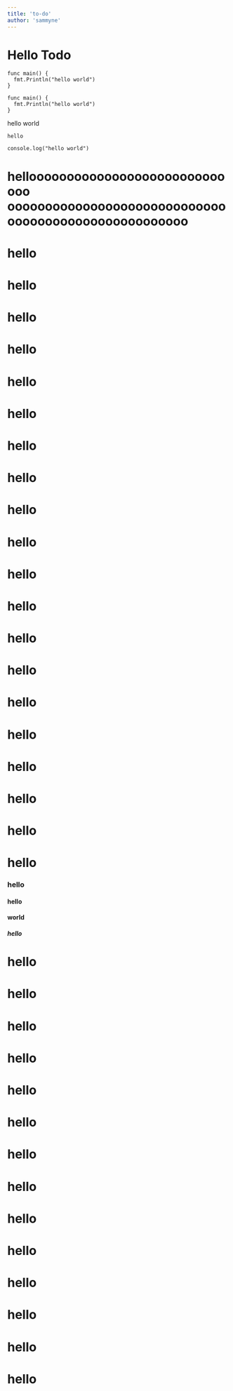 ```yaml
---
title: 'to-do'
author: 'sammyne'
---
```


# Hello Todo

```go{1,3-4}
func main() {
  fmt.Println("hello world")
}

func main() {
  fmt.Println("hello world")
}
```

hello world

`hello`

```
console.log("hello world")
```

# hellooooooooooooooooooooooooooooo ooooooooooooooooooooooooooooooooooooooooooooooooooooo

# hello

# hello

# hello

# hello

# hello

# hello

# hello

# hello

# hello

# hello

# hello

# hello

# hello

# hello

# hello

# hello

# hello

# hello

# hello

# hello

### hello

#### hello

#### world

##### hello

# hello

# hello

# hello

# hello

# hello

# hello

# hello

# hello

# hello

# hello

# hello

# hello

# hello

# hello
